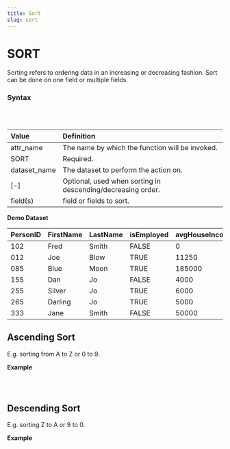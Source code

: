 ```yaml
---
title: Sort
slug: sort
---
```


# SORT

Sorting refers to ordering data in an increasing or decreasing fashion. Sort can be done on one field or multiple fields.

### Syntax

<pre>
<EclCode
code="attr_name := SORT(dataset_name, [-]field(s));">
</EclCode>
</pre>

| Value        | Definition                                         |
| :----------- | :------------------------------------------------- |
| attr_name    | The name by which the function will be invoked.    |
| SORT         | Required.                                          |
| dataset_name | The dataset to perform the action on.              |
| [-]           | Optional, used when sorting in descending/decreasing order. |
| field(s)     | field or fields to sort.                          |

**Demo Dataset**

| PersonID | FirstName | LastName | isEmployed | avgHouseIncome |
| :------- | :-------- | :------- | :--------- | :------------- |
| 102      | Fred      | Smith    | FALSE      | 0              |
| 012      | Joe       | Blow     | TRUE       | 11250          |
| 085      | Blue      | Moon     | TRUE       | 185000         |
| 155      | Dan       | Jo       | FALSE      | 4000           |
| 255      | Silver    | Jo       | TRUE       | 6000           |
| 265      | Darling   | Jo       | TRUE       | 5000           |
| 333      | Jane      | Smith    | FALSE      | 50000          |

## Ascending Sort

E.g. sorting from A to Z or 0 to 9.

**Example**

<pre>
<EclCode
id="SortExp_1"
tryMe="SortExp_1"
code="/* SORT Example:
Sorting a dataset based on multiple fields and in ascending order.
*/

// Record layout 
Layout_Person := RECORD
  UNSIGNED  PersonID;
  STRING15  FirstName;
  STRING25  LastName;
  BOOLEAN   isEmployed;
  UNSIGNED  avgHouseIncome;
END;

// Inline dataset
AllPeople := DATASET([
                    {102,'Fred','Smith', FALSE, 0},
                    {012,'Joe','Blow', TRUE, 11250},
                    {085,'Blue','Moon', TRUE, 185000},
                    {155,'Dan','Jo', FALSE, 4000},
                    {255,'Silver','Jo', TRUE, 6000},
                    {265,'Darling','Jo', TRUE,5000},
                    {333,'Jane','Smith', FALSE, 50000}],
                    Layout_Person);


// Sort using one field
SortedLastName := SORT(AllPeople, LastName);
OUTPUT(SortedLastName, NAMED('Asc_SortedLastName'));

// Sort using multiple fields
SortedIncome := SORT(AllPeople, LastName, avgHouseIncome);
OUTPUT(SortedIncome, NAMED('Asc_SortedIncome'));
">
</EclCode>
</pre>

## Descending Sort

E.g. sorting Z to A or 9 to 0.

**Example**

<pre >
<EclCode
id="SortExp_2"
tryMe="SortExp_2"
code="/*SORT Example:
Sorting a dataset based on different fields and in descending order.
*/

// Define record layout
Layout_Person := RECORD
  UNSIGNED  PersonID;
  STRING15  FirstName;
  STRING25  LastName;
  BOOLEAN   isEmployed;
  UNSIGNED  avgHouseIncome;
END;

// Inline dataset
AllPeople := DATASET([
                    {102,'Fred','Smith', FALSE, 0},
                    {012,'Joe','Blow', TRUE, 11250},
                    {085,'Blue','Moon', TRUE, 185000},
                    {155,'Dan','Jo', FALSE, 4000},
                    {255,'Silver','Jo', TRUE, 6000},
                    {265,'Darling','Jo', TRUE,5000},
                    {333,'Jane','Smith', FALSE, 50000}],
                    Layout_Person);


// Sort using one field
SortFirstName := SORT(AllPeople, -FirstName);
OUTPUT(SortFirstName, NAMED('SortFirstName'));

// Sort using multiple fields
SortedIncome := SORT(AllPeople, -LastName, avgHouseIncome);
OUTPUT(SortedIncome, NAMED('Asc_SortedIncome'));
">
</EclCode>
</pre>
